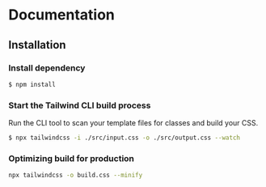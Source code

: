 # Documentation

## Installation
### Install dependency
```bash
$ npm install
```
 
### Start the Tailwind CLI build process
Run the CLI tool to scan your template files for classes and build your CSS.
```bash
$ npx tailwindcss -i ./src/input.css -o ./src/output.css --watch
```

### Optimizing build for production
```bash
npx tailwindcss -o build.css --minify
```
